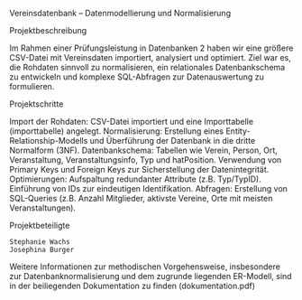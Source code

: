 Vereinsdatenbank – Datenmodellierung und Normalisierung

Projektbeschreibung

Im Rahmen einer Prüfungsleistung in Datenbanken 2 haben wir eine größere CSV-Datei mit Vereinsdaten importiert, analysiert und optimiert.
Ziel war es, die Rohdaten sinnvoll zu normalisieren, ein relationales Datenbankschema zu entwickeln und komplexe SQL-Abfragen zur Datenauswertung zu formulieren.

Projektschritte

Import der Rohdaten: 
    CSV-Datei importiert und eine Importtabelle (importtabelle) angelegt.
Normalisierung: 
    Erstellung eines Entity-Relationship-Modells und Überführung der Datenbank in die dritte Normalform (3NF).
Datenbankschema:
    Tabellen wie Verein, Person, Ort, Veranstaltung, Veranstaltungsinfo, Typ und hatPosition.
    Verwendung von Primary Keys und Foreign Keys zur Sicherstellung der Datenintegrität.
Optimierungen:
    Aufspaltung redundanter Attribute (z.B. Typ/TypID).
    Einführung von IDs zur eindeutigen Identifikation.
Abfragen:
    Erstellung von SQL-Queries (z.B. Anzahl Mitglieder, aktivste Vereine, Orte mit meisten Veranstaltungen).

Projektbeteiligte

    Stephanie Wachs
    Josephina Burger

Weitere Informationen zur methodischen Vorgehensweise, insbesondere zur Datenbanknormalisierung und dem zugrunde liegenden ER-Modell, sind in der beiliegenden Dokumentation zu finden (dokumentation.pdf)